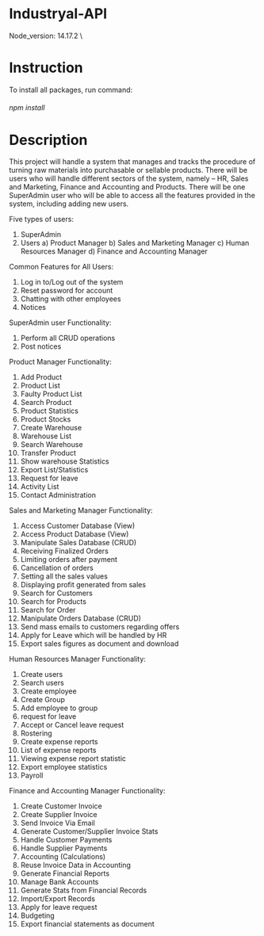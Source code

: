 # Industryal-API
Node_version: 14.17.2 \
# Instruction
To install all packages, run command: 
###### npm install
# Description
This project will handle a system that manages and tracks the procedure of turning raw 
materials into purchasable or sellable products. There will be users who will handle different 
sectors of the system, namely – HR, Sales and Marketing, Finance and Accounting and Products. 
There will be one SuperAdmin user who will be able to access all the features provided in the 
system, including adding new users.

Five types of users:
1) SuperAdmin
2) Users
    a) Product Manager
    b) Sales and Marketing Manager
    c) Human Resources Manager
    d) Finance and Accounting Manager
    
Common Features for All Users:
  1. Log in to/Log out of the system
  2. Reset password for account
  3. Chatting with other employees
  4. Notices

SuperAdmin user Functionality: 
  1. Perform all CRUD operations
  2. Post notices

Product Manager Functionality:
  1. Add Product
  2. Product List
  3. Faulty Product List
  4. Search Product
  5. Product Statistics
  6. Product Stocks
  7. Create Warehouse
  8. Warehouse List
  9. Search Warehouse
  10. Transfer Product
  11. Show warehouse Statistics
  12. Export List/Statistics
  13. Request for leave
  14. Activity List
  15. Contact Administration

Sales and Marketing Manager Functionality:
  1. Access Customer Database (View) 
  2. Access Product Database (View)
  3. Manipulate Sales Database (CRUD)
  4. Receiving Finalized Orders
  5. Limiting orders after payment
  6. Cancellation of orders
  7. Setting all the sales values
  8. Displaying profit generated from sales
  9. Search for Customers
  10. Search for Products
  11. Search for Order
  12. Manipulate Orders Database (CRUD)
  13. Send mass emails to customers regarding offers
  14. Apply for Leave which will be handled by HR
  15. Export sales figures as document and download

Human Resources Manager Functionality: 
  1. Create users
  2. Search users
  3. Create employee
  4. Create Group
  5. Add employee to group
  6. request for leave
  7. Accept or Cancel leave request
  8. Rostering
  9. Create expense reports
  10. List of expense reports
  11. Viewing expense report statistic
  12. Export employee statistics 
  13. Payroll

Finance and Accounting Manager Functionality:
  1. Create Customer Invoice
  2. Create Supplier Invoice
  3. Send Invoice Via Email
  4. Generate Customer/Supplier Invoice Stats
  5. Handle Customer Payments
  6. Handle Supplier Payments
  7. Accounting (Calculations)
  8. Reuse Invoice Data in Accounting
  9. Generate Financial Reports
  10. Manage Bank Accounts
  11. Generate Stats from Financial Records
  12. Import/Export Records
  13. Apply for leave request
  14. Budgeting
  15. Export financial statements as document
